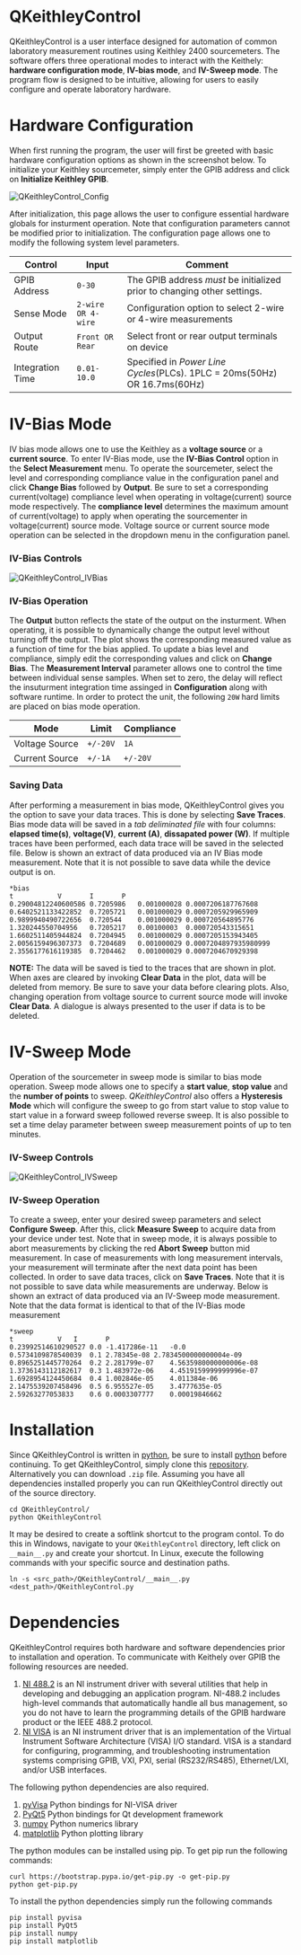 # QKeithleyControl
QKeithleyControl is a user interface designed for automation of common laboratory measurement routines using Keithley 2400 
sourcemeters. The software offers three operational modes to interact with the Keithely: **hardware configuration mode**, **IV-bias mode**, and **IV-Sweep mode**. The program flow is designed to be intuitive, allowing for users to easily configure and operate laboratory hardware. 

# Hardware Configuration
When first running the program, the user will first be greeted with basic hardware configuration options as shown in the screenshot 
below. To initialize your Keithley sourcemeter, simply enter the GPIB address and click on **Initialize Keithley GPIB**. 

![QKeithleyControl_Config](https://github.com/mwchalmers/QKeithleyControl/blob/master/doc/img/QKeithleyControl_Conf.png)

After initialization, this page allows the user to configure essential hardware globals for insturment operation. Note that 
configuration parameters cannot be modified prior to initialization. The configuration page allows one to modify the following
system level parameters.

Control          | Input              | Comment  
------------     | -------------      | -------------
GPIB Address     | `0-30`             | The GPIB address *must* be initialized prior to changing other settings. 
Sense Mode       | `2-wire OR 4-wire` | Configuration option to select 2-wire or 4-wire measurements
Output Route     | `Front OR Rear`    | Select front or rear output terminals on device
Integration Time | `0.01-10.0`        | Specified in *Power Line Cycles*(PLCs). 1PLC = 20ms(50Hz) OR 16.7ms(60Hz)  

# IV-Bias Mode

IV bias mode allows one to use the Keithley as a **voltage source** or a **current source**. To enter IV-Bias mode, use the 
**IV-Bias Control** option in the **Select Measurement** menu. To operate the sourcemeter, select the level and corresponding compliance value in the configuration panel and click **Change Bias** followed by **Output**. Be sure to set a corresponding current(voltage) compliance level when operating in voltage(current) source mode respectively. The **compliance level** determines the maximum amount of current(voltage) to apply when operating the sourcementer in voltage(current) source mode. Voltage source or current source mode operation can be selected in the dropdown menu in the configuration panel.

### IV-Bias Controls
![QKeithleyControl_IVBias](https://github.com/mwchalmers/QKeithleyControl/blob/master/doc/img/QKeithleyControl_IVBias.PNG)

### IV-Bias Operation
The **Output** button reflects the state of the output on the insturment. When operating, it is possible to dynamically change
the output level without turning off the output. The plot shows the corresponding measured value as a function of time for the 
bias applied. To update a bias level and compliance, simply edit the corresponding values and click on **Change Bias**. The 
**Measurement Interval** parameter allows one to control the time between individual sense samples. When set to zero, the delay will reflect the insuturment integration time assinged in **Configuration** along with software runtime. In order to protect the unit, the 
following `20W` hard limits are placed on bias mode operation.

Mode             | Limit              | Compliance  
------------     | -------------      | -------------
Voltage Source   | `+/-20V`           | `1A`  
Current Source   | `+/-1A`            | `+/-20V`

### Saving Data
After performing a measurement in bias mode, QKeithleyControl gives you the option to save your data traces. This is done by 
selecting **Save Traces**. Bias mode data will be saved in a *tab deliminated file* with four columns: **elapsed time(s)**, **voltage(V)**, **current (A)**, **dissapated power (W)**. If multiple traces have been performed, each data trace will be saved 
in the selected file. Below is shown an extract of data produced via an IV Bias mode measurement. Note that it is not possible 
to save data while the device output is on.
```
*bias
t			V		I		P		
0.29004812240600586	0.7205986	0.001000028	0.0007206187767608	
0.6402521133422852	0.7205721	0.001000029	0.0007205929965909	
0.9899940490722656	0.720544	0.001000029	0.000720564895776	
1.320244550704956	0.7205217	0.00100003	0.000720543315651	
1.6602511405944824	0.7204945	0.001000029	0.0007205153943405	
2.0056159496307373	0.7204689	0.001000029	0.0007204897935980999	
2.3556177616119385	0.7204462	0.001000029	0.0007204670929398	
```
**NOTE:** The data will be saved is tied to the traces that are shown in plot. When axes are cleared by invoking **Clear Data** in 
the plot, data will be deleted from memory. Be sure to save your data before clearing plots. Also, changing operation from voltage source to current source mode will invoke **Clear Data**. A dialogue is always presented to the user if data is to be deleted.

# IV-Sweep Mode

Operation of the sourcemeter in sweep mode is similar to bias mode operation. Sweep mode allows one to specify a **start value**,
**stop value** and the **number of points** to sweep. *QKeithleyControl* also offers a **Hysteresis Mode** which will configure the 
sweep to go from start value to stop value to start value in a forward sweep followed reverse sweep. It is also possible to set a 
time delay parameter between sweep measurement points of up to ten minutes. 

### IV-Sweep Controls
![QKeithleyControl_IVSweep](https://github.com/mwchalmers/QKeithleyControl/blob/master/doc/img/QKeithleyControl_IVSweep.PNG)

### IV-Sweep Operation
To create a sweep, enter your desired sweep parameters and select **Configure Sweep**. After this, click **Measure Sweep** to 
acquire data from your device under test. Note that in sweep mode, it is always possible to abort measurements by clicking 
the red **Abort Sweep** button mid measurement. In case of measurements with long measurement intervals, your measurement will 
terminate after the next data point has been collected. In order to save data traces, click on **Save Traces**. Note that it is
not possible to save data while measurements are underway. Below is shown an extract of data produced via an IV-Sweep mode measurement.
Note that the data format is identical to that of the IV-Bias mode measurement
```
*sweep
t			V	I		P		
0.23992514610290527	0.0	-1.417286e-11	-0.0	
0.5734109878540039	0.1	2.78345e-08	2.7834500000000004e-09	
0.8965251445770264	0.2	2.281799e-07	4.5635980000000006e-08	
1.3736143112182617	0.3	1.483972e-06	4.4519159999999996e-07	
1.6928954124450684	0.4	1.002846e-05	4.011384e-06	
2.1475539207458496	0.5	6.955527e-05	3.4777635e-05	
2.59263277053833	0.6	0.0003307777	0.00019846662	
```
 
 
# Installation

Since QKeithleyControl is written in [python](https://www.python.org/downloads/), be sure to install [python](https://www.python.org/downloads/) before continuing. To get QKeithleyControl, simply clone this [repository](https://github.com/mwchalmers/QKeithleyControl). Alternatively you can download `.zip` file. Assuming you have all dependencies installed properly you can run QKeithleyControl directly out of the source directory. 

```
cd QKeithleyControl/
python QKeithleyControl
```
It may be desired to create a softlink shortcut to the program contol. To do this in Windows, navigate to your `QKeithleyControl` directory, left click on `__main__.py` and create your shortcut. In Linux, execute the following commands with your specific source
and destination paths.
```
ln -s <src_path>/QKeithleyControl/__main__.py <dest_path>/QKeithleyControl.py
```

# Dependencies

QKeithleyControl requires both hardware and software dependencies prior to installation and operation. To communicate with Keithely over GPIB the following resources are needed.

1. [NI 488.2](https://www.ni.com/sv-se/support/downloads/drivers/download.ni-488-2.html#329025) is an NI instrument driver with several utilities that help in developing and debugging an application program. NI-488.2 includes high-level commands that automatically handle all bus management, so you do not have to learn the programming details of the GPIB hardware product or the IEEE 488.2 protocol.
2. [NI VISA](https://www.ni.com/sv-se/support/downloads/drivers/download.ni-visa.html#329456) is an NI instrument driver that is an implementation of the Virtual Instrument Software Architecture (VISA) I/O standard. VISA is a standard for configuring, programming, and troubleshooting instrumentation systems comprising GPIB, VXI, PXI, serial (RS232/RS485), Ethernet/LXI, and/or USB interfaces.

The following python dependencies are also required.

1. [pyVisa](https://pyvisa.readthedocs.io/en/latest/) Python bindings for NI-VISA driver
2. [PyQt5](https://wiki.python.org/moin/PyQt) Python bindings for Qt development framework
3. [numpy](https://numpy.org/) Python numerics library
4. [matplotlib](https://matplotlib.org/) Python plotting library

The python modules can be installed using pip. To get pip run the following commands:
```
curl https://bootstrap.pypa.io/get-pip.py -o get-pip.py
python get-pip.py
```

To install the python dependencies simply run the following commands
```
pip install pyvisa
pip install PyQt5
pip install numpy
pip install matplotlib
```
